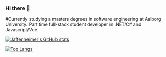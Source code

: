 ### Hi there 👋

#Currently studying a masters degrees in software engineering at Aalborg University. Part time full-stack student developer in .NET/C# and Javascript/Vue.

[![Jaffenheimer's GitHub stats](https://github-readme-stats.vercel.app/api?username=Jaffenheimer&show_icons=true&theme=cobalt)](https://github.com/anuraghazra/github-readme-stats)

[![Top Langs](https://github-readme-stats.vercel.app/api/top-langs/?username=Jaffenheimer&layout=compact&langs_count=10&theme=cobalt)](https://github.com/anuraghazra/github-readme-stats)

